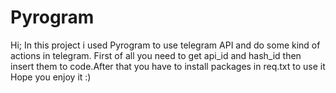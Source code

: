 # Pyrogram
Hi;
In this project i used Pyrogram to use telegram API and do some kind of actions in telegram.
First of all you need to get api_id and hash_id then insert them to code.After that you have to install packages in req.txt to use it
Hope you enjoy it :)
